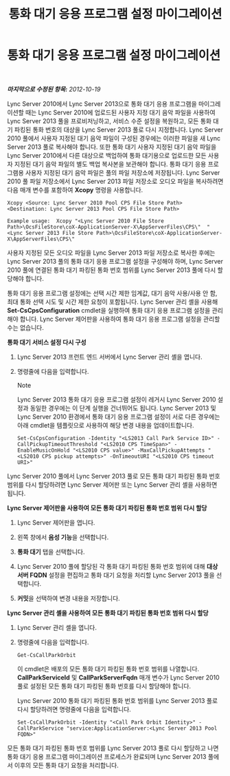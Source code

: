 ﻿---
title: 통화 대기 응용 프로그램 설정 마이그레이션
TOCTitle: 통화 대기 응용 프로그램 설정 마이그레이션
ms:assetid: 23b192d2-93ec-42a8-b175-b6ed502a2c35
ms:mtpsurl: https://technet.microsoft.com/ko-kr/library/JJ687993(v=OCS.15)
ms:contentKeyID: 49885682
ms.date: 08/10/2015
mtps_version: v=OCS.15
ms.translationtype: HT
---

# 통화 대기 응용 프로그램 설정 마이그레이션

 

_**마지막으로 수정된 항목:** 2012-10-19_

Lync Server 2010에서 Lync Server 2013으로 통화 대기 응용 프로그램을 마이그레이션할 때는 Lync Server 2010에 업로드된 사용자 지정 대기 음악 파일을 사용하여 Lync Server 2013 풀을 프로비저닝하고, 서비스 수준 설정을 복원하고, 모든 통화 대기 파킹된 통화 번호의 대상을 Lync Server 2013 풀로 다시 지정합니다. Lync Server 2010 풀에서 사용자 지정된 대기 음악 파일이 구성된 경우에는 이러한 파일을 새 Lync Server 2013 풀로 복사해야 합니다. 또한 통화 대기 사용자 지정된 대기 음악 파일을 Lync Server 2010에서 다른 대상으로 백업하여 통화 대기용으로 업로드한 모든 사용자 지정된 대기 음악 파일의 별도 백업 복사본을 보관해야 합니다. 통화 대기 응용 프로그램용 사용자 지정된 대기 음악 파일은 풀의 파일 저장소에 저장됩니다. Lync Server 2010 풀 파일 저장소에서 Lync Server 2013 파일 저장소로 오디오 파일을 복사하려면 다음 매개 변수를 포함하여 **Xcopy** 명령을 사용합니다.

    Xcopy <Source: Lync Server 2010 Pool CPS File Store Path> <Destination: Lync Server 2013 Pool CPS File Store Path>

    Example usage:  Xcopy "<Lync Server 2010 File Store Path>\OcsFileStore\coX-ApplicationServer-X\AppServerFiles\CPS\"  "<Lync Server 2013 File Store Path>\OcsFileStore\coX-ApplicationServer-X\AppServerFiles\CPS\" 

사용자 지정된 모든 오디오 파일을 Lync Server 2013 파일 저장소로 복사한 후에는 Lync Server 2013 풀의 통화 대기 응용 프로그램 설정을 구성해야 하며, Lync Server 2010 풀에 연결된 통화 대기 파킹된 통화 번호 범위를 Lync Server 2013 풀에 다시 할당해야 합니다.

통화 대기 응용 프로그램 설정에는 선택 시간 제한 임계값, 대기 음악 사용/사용 안 함, 최대 통화 선택 시도 및 시간 제한 요청이 포함됩니다. Lync Server 관리 셸을 사용해 **Set-CsCpsConfiguration** cmdlet을 실행하여 통화 대기 응용 프로그램 설정을 관리해야 합니다. Lync Server 제어판을 사용하여 통화 대기 응용 프로그램 설정을 관리할 수는 없습니다.

**통화 대기 서비스 설정 다시 구성**

1.  Lync Server 2013 프런트 엔드 서버에서 Lync Server 관리 셸을 엽니다.

2.  명령줄에 다음을 입력합니다.
    

    > [!NOTE]
    > Lync Server 2013 통화 대기 응용 프로그램 설정이 레거시 Lync Server 2010 설정과 동일한 경우에는 이 단계 실행을 건너뛰어도 됩니다. Lync Server 2013 및 Lync Server 2010 환경에서 통화 대기 응용 프로그램 설정이 서로 다른 경우에는 아래 cmdlet을 템플릿으로 사용하여 해당 변경 내용을 업데이트합니다.

    
        Set-CsCpsConfiguration -Identity "<LS2013 Call Park Service ID>" -CallPickupTimeoutThreshold "<LS2010 CPS TimeSpan>" -EnableMusicOnHold "<LS2010 CPS value>" -MaxCallPickupAttempts "<LS2010 CPS pickup attempts>" -OnTimeoutURI "<LS2010 CPS timeout URI>"

Lync Server 2010 풀에서 Lync Server 2013 풀로 모든 통화 대기 파킹된 통화 번호 범위를 다시 할당하려면 Lync Server 제어판 또는 Lync Server 관리 셸을 사용하면 됩니다.

**Lync Server 제어판을 사용하여 모든 통화 대기 파킹된 통화 번호 범위 다시 할당**

1.  Lync Server 제어판을 엽니다.

2.  왼쪽 창에서 **음성 기능**을 선택합니다.

3.  **통화 대기** 탭을 선택합니다.

4.  Lync Server 2010 풀에 할당된 각 통화 대기 파킹된 통화 번호 범위에 대해 **대상 서버 FQDN** 설정을 편집하고 통화 대기 요청을 처리할 Lync Server 2013 풀을 선택합니다.

5.  **커밋**을 선택하여 변경 내용을 저장합니다.

**Lync Server 관리 셸을 사용하여 모든 통화 대기 파킹된 통화 번호 범위 다시 할당**

1.  Lync Server 관리 셸을 엽니다.

2.  명령줄에 다음을 입력합니다.
    
        Get-CsCallParkOrbit
    
    이 cmdlet은 배포의 모든 통화 대기 파킹된 통화 번호 범위를 나열합니다. **CallParkServiceId** 및 **CallParkServerFqdn** 매개 변수가 Lync Server 2010 풀로 설정된 모든 통화 대기 파킹된 통화 번호를 다시 할당해야 합니다.
    
    Lync Server 2010 통화 대기 파킹된 통화 번호 범위를 Lync Server 2013 풀로 다시 할당하려면 명령줄에 다음을 입력합니다.
    
        Set-CsCallParkOrbit -Identity "<Call Park Orbit Identity>" -CallParkService "service:ApplicationServer:<Lync Server 2013 Pool FQDN>"

모든 통화 대기 파킹된 통화 번호 범위를 Lync Server 2013 풀로 다시 할당하고 나면 통화 대기 응용 프로그램 마이그레이션 프로세스가 완료되며 Lync Server 2013 풀에서 이후의 모든 통화 대기 요청을 처리합니다.

